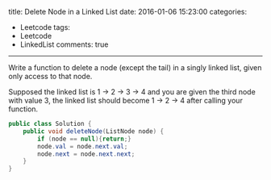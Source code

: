 title: Delete Node in a Linked List
date: 2016-01-06 15:23:00
categories: 
- Leetcode
tags:
- Leetcode
- LinkedList
comments: true
---
Write a function to delete a node (except the tail) in a singly linked list, given only access to that node.

Supposed the linked list is 1 -> 2 -> 3 -> 4 and you are given the third node with value 3, the linked list should become 1 -> 2 -> 4 after calling your function.

<!--more-->

```java
public class Solution {
    public void deleteNode(ListNode node) {
        if (node == null){return;}
        node.val = node.next.val;
        node.next = node.next.next;
    }
}
```
